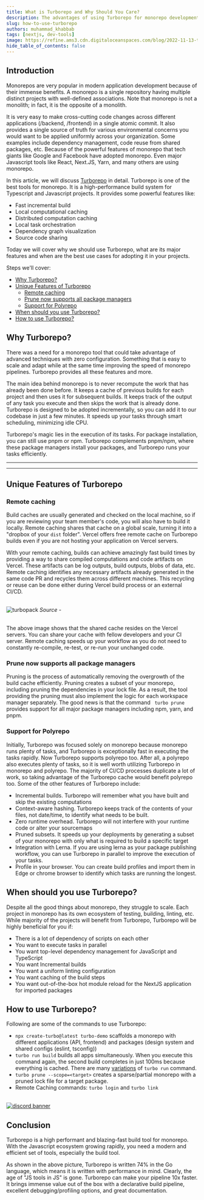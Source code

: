 ```yaml
---
title: What is Turborepo and Why Should You Care?
description: The advantages of using Turborepo for monorepo development.
slug: how-to-use-turborepo
authors: muhammad_khabbab
tags: [nextjs, dev-tools]
image: https://refine.ams3.cdn.digitaloceanspaces.com/blog/2022-11-13-turborepo/social.png
hide_table_of_contents: false
---
```




## Introduction
Monorepos are very popular in modern application development because of their immense benefits. A monorepo is a single repository having multiple distinct projects with well-defined associations. Note that monorepo is not a monolith; in fact, it is the opposite of a monolith.  

 It is very easy to make cross-cutting code changes across different applications (/backend, /frontend) in a single atomic commit. It also provides a single source of truth for various environmental concerns you would want to be applied uniformly across your organization. Some examples include dependency management, code reuse from shared packages, etc. Because of the powerful features of monorepo that tech giants like Google and Facebook have adopted monorepo. Even major Javascript tools like React, Next.JS, Yarn, and many others are using monorepo. 

In this article, we will discuss [Turborepo](https://turbo.build/) in detail. Turborepo is one of the best tools for monorepo. It is a high-performance build system for Typescript and Javascript projects. It provides some powerful features like:

-	Fast incremental build
-	Local computational caching
-	Distributed computation caching
-	Local task orchestration
-	Dependency graph visualization
-	Source code sharing

Today we will cover why we should use Turborepo, what are its major features and when are the best use cases for adopting it in your projects. 

Steps we'll cover:
- [Why Turborepo?](#why-turborepo)
- [Unique Features of Turborepo](#unique-features-of-turborepo)
  - [Remote caching](#remote-caching)
  - [Prune now supports all package managers](#prune-now-supports-all-package-managers)
  - [Support for Polyrepo](#support-for-polyrepo)
- [When should you use Turborepo?](#when-should-you-use-turborepo)
- [How to use Turborepo?](#how-to-use-turborepo)

## Why Turborepo?
There was a need for a monorepo tool that could take advantage of advanced techniques with zero configuration. Something that is easy to scale and adapt while at the same time improving the speed of monorepo pipelines. Turborepo provides all these features and more.


The main idea behind monorepo is to never recompute the work that has already been done before. It keeps a cache of previous builds for each project and then uses it for subsequent builds. It keeps track of the output of any task you execute and then skips the work that is already done. 
Turborepo is designed to be adopted incrementally, so you can add it to our codebase in just a few minutes. It speeds up your tasks through smart scheduling, minimizing idle CPU. 

Turborepo's magic lies in the execution of its tasks. For package installation, you can still use pnpm or npm. Turborepo complements pnpm/npm, where these package managers install your packages, and Turborepo runs your tasks efficiently. 

---

<PromotionBanner title="Tired of repeating your form logic in every place you need it?" image="https://refine.ams3.cdn.digitaloceanspaces.com/website/static/img/diagram.png" />

---

## Unique Features of Turborepo
### Remote caching 
Build caches are usually generated and checked on the local machine, so if you are reviewing your team member's code, you will also have to build it locally. Remote caching shares that cache on a global scale, turning it into a "dropbox of your ```dist``` folder". Vercel offers free remote cache on Turborepo builds even if you are not hosting your application on Vercel servers. 

With your remote caching, builds can achieve amazingly fast build times by providing a way to share compiled computations and code artifacts on Vercel. These artifacts can be log outputs, build outputs, blobs of data, etc. Remote caching identifies any necessary artifacts already generated in the same code PR and recycles them across different machines. This recycling or reuse can be done either during Vercel build process or an external CI/CD.

<br/>

<div className="centered-image"  >
   <img style={{alignSelf:"center"}}  src="https://refine.ams3.cdn.digitaloceanspaces.com/blog/2022-11-13-turborepo/turbopack.png"  alt="turbopack" />
<em> Source - </em>
</div>

<br/>

The above image shows that the shared cache resides on the Vercel servers. You can share your cache with fellow developers and your CI server. 
Remote caching speeds up your workflow as you do not need to constantly re-compile, re-test, or re-run your unchanged code.

### Prune now supports all package managers
Pruning is the process of automatically removing the overgrowth of the build cache efficiently. Pruning creates a subset of your monorepo, including pruning the dependencies in your lock file. As a result, the tool providing the pruning must also implement the logic for each workspace manager separately. The good news is that the command ``` turbo prune``` provides support for all major package managers including npm, yarn, and pnpm. 

### Support for Polyrepo
Initially, Turborepo was focused solely on monorepo because monorepo runs plenty of tasks, and Turborepo is exceptionally fast in executing the tasks rapidly. Now Turborepo supports polyrepo too. After all, a polyrepo also executes plenty of tasks, so it is well worth utilizing Turborepo in monorepo and polyrepo. The majority of CI/CD processes duplicate a lot of work, so taking advantage of the Turborepo cache would benefit polyrepo too. 
Some of the other features of Turborepo include:

-	Incremental builds. Turborepo will remember what you have built and skip the existing computations
-	Context-aware hashing. Turborepo keeps track of the contents of your files, not date/time, to identify what needs to be built. 
-	Zero runtime overhead. Turborepo will not interfere with your runtime code or alter your sourcemaps
-	Pruned subsets. It speeds up your deployments by generating a subset of your monorepo with only what is required to build a specific target
-	Integration with Lerna. If you are using lerna as your package publishing workflow, you can use Turborepo in parallel to improve the execution of your tasks. 
-	Profile in your browser. You can create build profiles and import them in Edge or chrome browser to identify which tasks are running the longest. 

## When should you use Turborepo?
Despite all the good things about monorepo, they struggle to scale. Each project in monorepo has its own ecosystem of testing, building, linting, etc. While majority of the projects will benefit from Turborepo, Turborepo will be highly beneficial for you if:

-	There is a lot of dependency of scripts on each other
-	You want to execute tasks in parallel
-	You want top-level dependency management for JavaScript and TypeScript
-	You want Incremental builds
-	You want a uniform linting configuration
-	You want caching of the build steps
-	You want out-of-the-box hot module reload for the NextJS application for imported packages

## How to use Turborepo?
Following are some of the commands to use Turborepo:

-	```npx create-turbo@latest turbo-demo``` scaffolds a monorepo with different applications (API, frontend) and packages (design system and shared configs (eslint, tsconfig))
-	```turbo run build``` builds all apps simultaneously. When you execute this command again, the second build completes in just 100ms because everything is cached. There are many [variations](https://turborepo.org/docs/reference/command-line-reference) of ```turbo run``` command. 
-	```turbo prune --scope=<target>``` creates a sparse/partial monorepo with a pruned lock file for a target package.
-	Remote Caching commands: ```turbo login``` and ```turbo link```

<br/>
<div>
<a href="https://discord.gg/refine">
  <img  src="https://refine.ams3.cdn.digitaloceanspaces.com/website/static/img/discord_big_blue.png" alt="discord banner" />
</a>
</div>


## Conclusion
Turborepo is a high performant and blazing-fast build tool for monorepo. With the Javascript ecosystem growing rapidly, you need a modern and efficient set of tools, especially the build tool. 

As shown in the above picture, Turborepo is written 74% in the Go language, which means it is written with performance in mind. Clearly, the age of "JS tools in JS" is gone. Turborepo can make your pipeline 10x faster. It brings immense value out of the box with a declarative build pipeline, excellent debugging/profiling options, and great documentation. 
